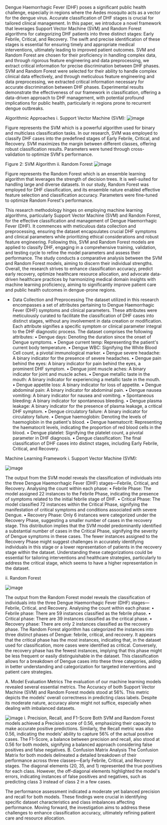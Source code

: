 Dengue Haemorrhagic Fever (DHF) poses a significant public health challenge, especially in regions where the Aedes mosquito acts as a vector for the dengue virus. Accurate classification of DHF stages is crucial for tailored clinical management. In this paper, we introduce a novel framework that leverages Support Vector Machine (SVM) and Random Forest algorithms for categorizing DHF patients into three distinct stages: Early Febrile, Critical, and Recovery. The swift and precise identification of these stages is essential for ensuring timely and appropriate medical interventions, ultimately leading to improved patient outcomes. SVM and Random Forest are chosen for their proficiency in handling complex data, and through rigorous feature engineering and data preprocessing, we extract critical information for precise discrimination between DHF phases. SVM and Random Forest were selected for their ability to handle complex clinical data effectively, and through meticulous feature engineering and data preprocessing, we extracted critical information necessary for accurate discrimination between DHF phases.  Experimental results demonstrate the effectiveness of our framework in classification, offering a data-driven approach to DHF management, with potential profound implications for public health, particularly in regions prone to recurrent dengue outbreaks.

Algorithmic Approaches
i.	Support Vector Machine (SVM): 
![image](https://github.com/user-attachments/assets/260e9d2b-7c84-40f3-85b4-22a2dc0665d3)

  Figure represents the SVM which is a powerful algorithm used for binary and multiclass classification tasks. In our research, SVM was employed to classify DHF cases into the predefined stages of Early Febrile, Critical, and Recovery. SVM maximizes the margin between different classes, offering robust classification results. Parameters were tuned through cross-validation to optimize SVM's performance.
 
Figure 2: SVM Algorithm 
ii.	Random Forest 
![image](https://github.com/user-attachments/assets/fee4f6be-74d7-4d6a-a003-783043207908)

  Figure represents the Random Forest which is an ensemble learning algorithm that leverages the strength of decision trees. It is well-suited for handling large and diverse datasets. In our study, Random Forest was employed for DHF classification, and its ensemble nature enabled effective feature selection and classification accuracy. Parameters were fine-tuned to optimize Random Forest's performance.

 This research methodology hinges on employing machine learning algorithms, particularly Support Vector Machine (SVM) and Random Forest, for the effective classification and management of Dengue Haemorrhagic Fever (DHF). It commences with meticulous data collection and preprocessing, ensuring the dataset encapsulates crucial DHF symptoms and clinical parameters while prioritizing ethical considerations and robust feature engineering. Following this, SVM and Random Forest models are applied to classify DHF, engaging in a comprehensive training, validation, and testing cycle to refine the model parameters and assess their performance. The study conducts a comparative analysis between the SVM and Random Forest models, aiming to discern their individual strengths. Overall, the research strives to enhance classification accuracy, predict early recovery, optimize healthcare resource allocation, and advocate data-driven healthcare practices by harmonizing medical domain insights with machine learning proficiency, aiming to significantly improve patient care and public health outcomes in dengue-prone regions.
- Data Collection and Preprocessing
The dataset utilized in this research encompasses a set of attributes pertaining to Dengue Haemorrhagic Fever (DHF) symptoms and clinical parameters. These attributes were meticulously curated to facilitate the classification of DHF cases into distinct stages, without any involvement in data creation or modification. Each attribute signifies a specific symptom or clinical parameter integral to the DHF diagnostic process. The dataset comprises the following attributes:
•	Dengue days: Denoting the duration since the onset of Dengue symptoms.
•	Dengue current temp: Representing the patient's current body temperature.
•	Dengue WBC: Signifying the White Blood Cell count, a pivotal immunological marker.
•	Dengue severe headache: A binary indicator for the presence of severe headaches.
•	Dengue pain behind the eyes: A binary indicator for pain behind the eyes, a prominent DHF symptom.
•	Dengue joint muscle aches: A binary indicator for joint and muscle aches.
•	Dengue metallic taste in the mouth: A binary indicator for experiencing a metallic taste in the mouth.
•	Dengue appetite loss: A binary indicator for loss of appetite.
•	Dengue abdominal pain: A binary indicator for abdominal pain.
•	Dengue nausea vomiting: A binary indicator for nausea and vomiting.
•	Spontaneous bleeding: A binary indicator for spontaneous bleeding.
•	Dengue plasma leakage: A binary indicator for the presence of plasma leakage, a critical DHF symptom.
•	Dengue circulatory failure: A binary indicator for circulatory failure.
•	Dengue haemoglobin: Denoting the levels of haemoglobin in the patient's blood.
•	Dengue haematocrit: Representing the haematocrit levels, indicating the proportion of red blood cells in the blood.
•	Dengue platelet: Signifying the platelet count, a pivotal parameter in DHF diagnosis.
•	Dengue classification: The final classification of DHF cases into distinct stages, including Early Febrile, Critical, and Recovery.


Machine Learning Framework
i.	Support Vector Machine (SVM): 

![image](https://github.com/user-attachments/assets/cb3695da-2e9a-4662-ac43-adb21291293b)

The output from the SVM model reveals the classification of individuals into the three Dengue Haemorrhagic Fever (DHF) stages—Febrile, Critical, and Recovery. Analysing the count within each phase:
•	Febrile Phase: The model assigned 22 instances to the Febrile Phase, indicating the presence of symptoms related to the initial febrile stage of DHF.
•	Critical Phase: The model classified 72 instances within the Critical Phase, signifying the manifestation of critical symptoms and conditions associated with severe Dengue.
•	Recovery Phase: Only 6 instances were categorized under the Recovery Phase, suggesting a smaller number of cases in the recovery stage.
This distribution implies that the SVM model predominantly identified a substantial number of cases in the Critical Phase, signifying the severity of Dengue symptoms in these cases. The fewer instances assigned to the Recovery Phase might suggest challenges in accurately identifying individuals in this stage or a lower representation of patients in the recovery stage within the dataset. Understanding these categorizations could be essential for tailoring interventions and healthcare strategies, particularly to address the critical stage, which seems to have a higher representation in the dataset.
 
ii.	Random Forest 

![image](https://github.com/user-attachments/assets/afd10195-a1d7-4d46-afcd-682449bb6895)

The output from the Random Forest model reveals the classification of individuals into the three Dengue Haemorrhagic Fever (DHF) stages—Febrile, Critical, and Recovery. Analysing the count within each phase:
•	Febrile phase: There are 59 instances classified as the febrile phase.
•	Critical phase: There are 39 instances classified as the critical phase.
•	Recovery phase: There are only 2 instances classified as the recovery phase.
	The Random Forest algorithm has categorized the instances into three distinct phases of Dengue: febrile, critical, and recovery. It appears that the critical phase has the most instances, indicating that, in the dataset used for classification, more cases were identified as critical. Conversely, the recovery phase has the fewest instances, implying that this phase might be less frequent or easily distinguishable in the dataset. This classification allows for a breakdown of Dengue cases into these three categories, aiding in better understanding and categorization for targeted interventions and patient care strategies. 

A.	Model Evaluation Metrics
The evaluation of our machine learning models revealed several essential metrics. The Accuracy of both Support Vector Machine (SVM) and Random Forest models stood at 56%. This metric depicts the models' overall correctness in predicting class labels. Despite its moderate nature, accuracy alone might not suffice, especially when dealing with imbalanced datasets.
 
![image](https://github.com/user-attachments/assets/cde4e063-6331-4b93-bbd8-35826c0bb804)
i.	Precision, Recall, and F1-Score
Both SVM and Random Forest models achieved a Precision score of 0.56, emphasizing their capacity to make accurate positive predictions. Similarly, the Recall metric was also 0.56, indicating the models' ability to capture 56% of the actual positive cases. The F1-Score, a balance between precision and recall, also stood at 0.56 for both models, signifying a balanced approach considering false positives and false negatives.
B.	Confusion Matrix Analysis
The Confusion Matrix for both models delineated a detailed breakdown of their performance across three classes—Early Febrile, Critical, and Recovery stages. The diagonal elements (20, 35, and 1) represented the true positives for each class. However, the off-diagonal elements highlighted the model's errors, indicating instances of false positives and negatives, such as predicting class 3 instead of class 2 in a few cases.

The performance assessment indicated a moderate yet balanced precision and recall for both models. These findings were crucial in identifying specific dataset characteristics and class imbalances affecting performance. Moving forward, the investigation aims to address these challenges to enhance classification accuracy, ultimately refining patient care and resource allocation.

